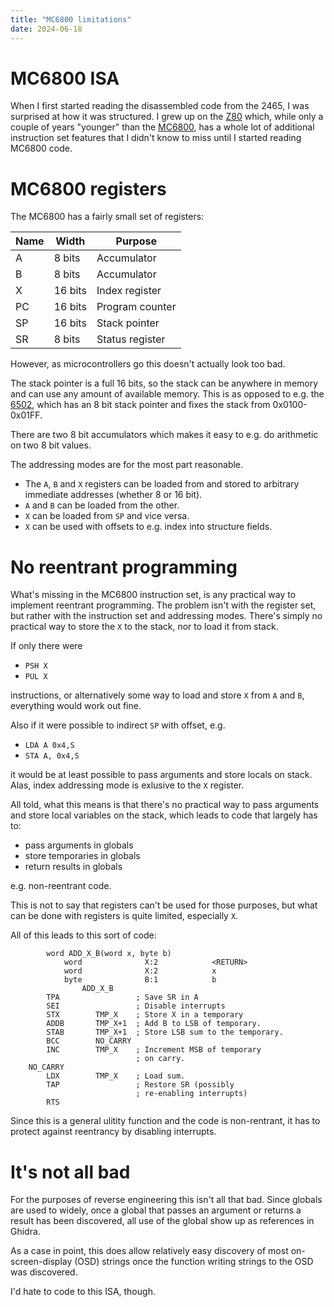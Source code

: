 ```yaml
---
title: "MC6800 limitations"
date: 2024-06-18
---
```


# MC6800 ISA

When I first started reading the disassembled code from the 2465, I was surprised at
how it was structured.
I grew up on the [Z80](https://en.wikipedia.org/wiki/Zilog_Z80) which, while only a couple of years "younger" than the [MC6800](https://en.wikipedia.org/wiki/Motorola_6800),
has a whole lot of additional instruction set features that I didn't know to miss
until I started reading MC6800 code.

# MC6800 registers

The MC6800 has a fairly small set of registers:

| Name | Width | Purpose |
| --- | --- | --- |
| A | 8 bits | Accumulator |
| B | 8 bits | Accumulator |
| X | 16 bits | Index register |
| PC | 16 bits | Program counter |
| SP | 16 bits | Stack pointer |
| SR | 8 bits | Status register |

However, as microcontrollers go this doesn't actually look too bad.

The stack pointer is a full 16 bits, so the stack can be anywhere in memory and can use any amount of available memory. This is as opposed to e.g. the
[6502](https://en.wikipedia.org/wiki/MOS_Technology_6502), which has an 8 bit stack
pointer and fixes the stack from 0x0100-0x01FF.

There are two 8 bit accumulators which makes it easy to e.g. do arithmetic on two
8 bit values.

The addressing modes are for the most part reasonable.
*  The `A`, `B` and `X` registers can be loaded from and stored to 
   arbitrary immediate addresses (whether 8 or 16 bit).
* `A` and `B` can be loaded from the other.
* `X` can be loaded from `SP` and vice versa.
* `X` can be used with offsets to e.g. index into structure fields.

# No reentrant programming

What's missing in the MC6800 instruction set, is any practical way to implement reentrant
programming.
The problem isn't with the register set, but rather with the instruction set and
addressing modes.
There's simply no practical way to store the `X` to the stack, nor to load it from
stack.

If only there were 
* `PSH X` 
* `PUL X`

instructions, or alternatively some way to load and store `X` from `A` and `B`,
everything would work out fine.

Also if it were possible to indirect `SP` with offset, e.g.
* `LDA A 0x4,S`
* `STA A, 0x4,S`

it would be at least possible to pass arguments and store locals on stack.
Alas, index addressing mode is exlusive to the `X` register.

All told, what this means is that there's no practical way to pass arguments 
and store local variables on the stack, which leads to code that largely has to:
* pass arguments in globals
* store temporaries in globals
* return results in globals

e.g. non-reentrant code.

This is not to say that registers can't be used for those purposes, but what can
be done with registers is quite limited, especially `X`.

All of this leads to this sort of code:

```
        word ADD_X_B(word x, byte b)
            word              X:2            <RETURN>
            word              X:2            x
            byte              B:1            b
                ADD_X_B
        TPA                 ; Save SR in A
        SEI                 ; Disable interrupts
        STX        TMP_X    ; Store X in a temporary
        ADDB       TMP_X+1  ; Add B to LSB of temporary.
        STAB       TMP_X+1  ; Store LSB sum to the temporary.
        BCC        NO_CARRY
        INC        TMP_X    ; Increment MSB of temporary
                            ; on carry.
    NO_CARRY
        LDX        TMP_X    ; Load sum.
        TAP                 ; Restore SR (possibly
                            ; re-enabling interrupts)
        RTS
```

Since this is a general ulitity function and the code is non-rentrant, 
it has to protect against reentrancy by disabling interrupts.

# It's not all bad

For the purposes of reverse engineering this isn't all that bad.
Since globals are used to widely, once a global that passes an argument
or returns a result has been discovered, all use of the global show up
as references in Ghidra.

As a case in point, this does allow relatively easy discovery of most
on-screen-display (OSD) strings once the function writing strings to the
OSD was discovered.

I'd hate to code to this ISA, though.
